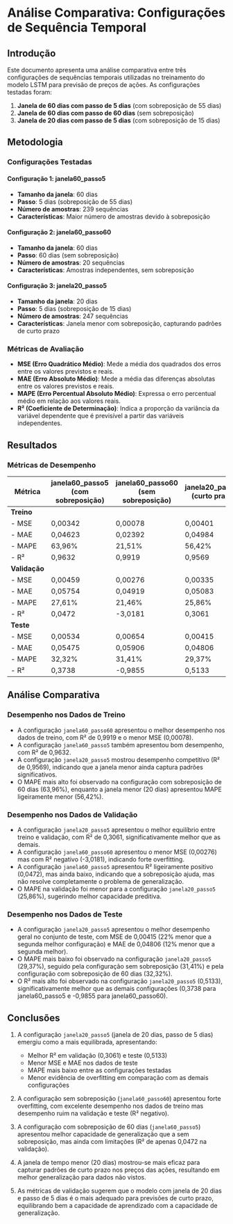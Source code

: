 # Análise Comparativa: Configurações de Sequência Temporal

## Introdução
Este documento apresenta uma análise comparativa entre três configurações de sequências temporais utilizadas no treinamento do modelo LSTM para previsão de preços de ações. As configurações testadas foram:

1. **Janela de 60 dias com passo de 5 dias** (com sobreposição de 55 dias)
2. **Janela de 60 dias com passo de 60 dias** (sem sobreposição)
3. **Janela de 20 dias com passo de 5 dias** (com sobreposição de 15 dias)

## Metodologia

### Configurações Testadas

#### Configuração 1: janela60_passo5
- **Tamanho da janela**: 60 dias
- **Passo**: 5 dias (sobreposição de 55 dias)
- **Número de amostras**: 239 sequências
- **Características**: Maior número de amostras devido à sobreposição

#### Configuração 2: janela60_passo60
- **Tamanho da janela**: 60 dias
- **Passo**: 60 dias (sem sobreposição)
- **Número de amostras**: 20 sequências
- **Características**: Amostras independentes, sem sobreposição

#### Configuração 3: janela20_passo5
- **Tamanho da janela**: 20 dias
- **Passo**: 5 dias (sobreposição de 15 dias)
- **Número de amostras**: 247 sequências
- **Características**: Janela menor com sobreposição, capturando padrões de curto prazo

### Métricas de Avaliação
- **MSE (Erro Quadrático Médio)**: Mede a média dos quadrados dos erros entre os valores previstos e reais.
- **MAE (Erro Absoluto Médio)**: Mede a média das diferenças absolutas entre os valores previstos e reais.
- **MAPE (Erro Percentual Absoluto Médio)**: Expressa o erro percentual médio em relação aos valores reais.
- **R² (Coeficiente de Determinação)**: Indica a proporção da variância da variável dependente que é previsível a partir das variáveis independentes.

## Resultados

### Métricas de Desempenho

| Métrica | janela60_passo5 (com sobreposição) | janela60_passo60 (sem sobreposição) | janela20_passo5 (curto prazo) |
|---------|-----------------------------------|------------------------------------|-----------------------------|
| **Treino** | | | |
| - MSE | 0,00342 | 0,00078 | 0,00401 |
| - MAE | 0,04623 | 0,02392 | 0,04984 |
| - MAPE | 63,96% | 21,51% | 56,42% |
| - R² | 0,9632 | 0,9919 | 0,9569 |
| **Validação** | | | |
| - MSE | 0,00459 | 0,00276 | 0,00335 |
| - MAE | 0,05754 | 0,04919 | 0,05083 |
| - MAPE | 27,61% | 21,46% | 25,86% |
| - R² | 0,0472 | -3,0181 | 0,3061 |
| **Teste** | | | |
| - MSE | 0,00534 | 0,00654 | 0,00415 |
| - MAE | 0,05475 | 0,05906 | 0,04806 |
| - MAPE | 32,32% | 31,41% | 29,37% |
| - R² | 0,3738 | -0,9855 | 0,5133 |

## Análise Comparativa

### Desempenho nos Dados de Treino
- A configuração `janela60_passo60` apresentou o melhor desempenho nos dados de treino, com R² de 0,9919 e o menor MSE (0,00078).
- A configuração `janela60_passo5` também apresentou bom desempenho, com R² de 0,9632.
- A configuração `janela20_passo5` mostrou desempenho competitivo (R² de 0,9569), indicando que a janela menor ainda captura padrões significativos.
- O MAPE mais alto foi observado na configuração com sobreposição de 60 dias (63,96%), enquanto a janela menor (20 dias) apresentou MAPE ligeiramente menor (56,42%).

### Desempenho nos Dados de Validação
- A configuração `janela20_passo5` apresentou o melhor equilíbrio entre treino e validação, com R² de 0,3061, significativamente melhor que as demais.
- A configuração `janela60_passo60` apresentou o menor MSE (0,00276) mas com R² negativo (-3,0181), indicando forte overfitting.
- A configuração `janela60_passo5` apresentou R² ligeiramente positivo (0,0472), mas ainda baixo, indicando que a sobreposição ajuda, mas não resolve completamente o problema de generalização.
- O MAPE na validação foi menor para a configuração `janela20_passo5` (25,86%), sugerindo melhor capacidade preditiva.

### Desempenho nos Dados de Teste
- A configuração `janela20_passo5` apresentou o melhor desempenho geral no conjunto de teste, com MSE de 0,00415 (22% menor que a segunda melhor configuração) e MAE de 0,04806 (12% menor que a segunda melhor).
- O MAPE mais baixo foi observado na configuração `janela20_passo5` (29,37%), seguido pela configuração sem sobreposição (31,41%) e pela configuração com sobreposição de 60 dias (32,32%).
- O R² mais alto foi observado na configuração `janela20_passo5` (0,5133), significativamente melhor que as demais configurações (0,3738 para janela60_passo5 e -0,9855 para janela60_passo60).

## Conclusões

1. A configuração `janela20_passo5` (janela de 20 dias, passo de 5 dias) emergiu como a mais equilibrada, apresentando:
   - Melhor R² em validação (0,3061) e teste (0,5133)
   - Menor MSE e MAE nos dados de teste
   - MAPE mais baixo entre as configurações testadas
   - Menor evidência de overfitting em comparação com as demais configurações

2. A configuração sem sobreposição (`janela60_passo60`) apresentou forte overfitting, com excelente desempenho nos dados de treino mas desempenho ruim na validação e teste (R² negativo).

3. A configuração com sobreposição de 60 dias (`janela60_passo5`) apresentou melhor capacidade de generalização que a sem sobreposição, mas ainda com limitações (R² de apenas 0,0472 na validação).

4. A janela de tempo menor (20 dias) mostrou-se mais eficaz para capturar padrões de curto prazo nos preços das ações, resultando em melhor generalização para dados não vistos.

5. As métricas de validação sugerem que o modelo com janela de 20 dias e passo de 5 dias é o mais adequado para previsões de curto prazo, equilibrando bem a capacidade de aprendizado com a capacidade de generalização.

